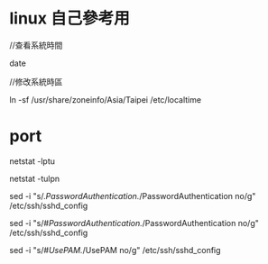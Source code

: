 # linux 自己參考用


//查看系統時間

date

//修改系統時區

ln -sf /usr/share/zoneinfo/Asia/Taipei /etc/localtime


# port

netstat -lptu

netstat -tulpn



sed -i "s/.*PasswordAuthentication.*/PasswordAuthentication no/g" /etc/ssh/sshd_config

sed -i "s/#*PasswordAuthentication.*/PasswordAuthentication no/g" /etc/ssh/sshd_config

sed -i "s/#*UsePAM.*/UsePAM no/g" /etc/ssh/sshd_config
